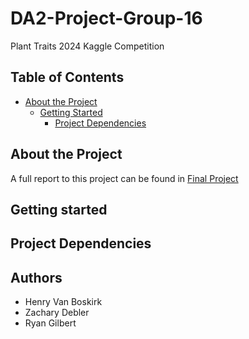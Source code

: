 # DA2-Project-Group-16
Plant Traits 2024 Kaggle Competition

## Table of Contents

- [About the Project](#main-section)
    - [Getting Started](#subsection-1)
        - [Project Dependencies](#sub-subsection-1)
   

## About the Project
A full report to this project can be found in [Final Project](https://github.com/henryvanboskirk/DA2-Project-Group-16/blob/main/DA2%20Project%20Report%20(2).docm)

## Getting started

## Project Dependencies

## Authors
* Henry Van Boskirk
* Zachary Debler
* Ryan Gilbert
